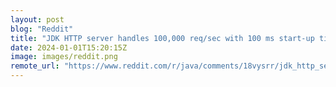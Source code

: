 ```yaml
---
layout: post
blog: "Reddit"
title: "JDK HTTP server handles 100,000 req/sec with 100 ms start-up time and 50 MB modular run-time image. Built with OpenJDK 21 and virtual threads,"
date: 2024-01-01T15:20:15Z
image: images/reddit.png
remote_url: "https://www.reddit.com/r/java/comments/18vysrr/jdk_http_server_handles_100000_reqsec_with_100_ms/"
---
```

